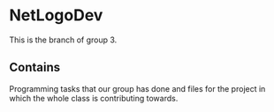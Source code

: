 # NetLogoDev

This is the branch of group 3.


## Contains

Programming tasks that our group has done and files for the project in which the whole class is contributing towards.

